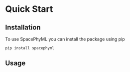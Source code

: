 # Quick Start

## Installation
To use SpacePhyML you can install the package using pip

```
pip install spacephyml
```

## Usage
